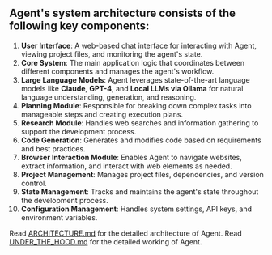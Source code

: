 ## Agent's system architecture consists of the following key components:

1. **User Interface**: A web-based chat interface for interacting with Agent, viewing project files, and monitoring the agent's state.
2. **Core System**: The main application logic that coordinates between different components and manages the agent's workflow.
3. **Large Language Models**: Agent leverages state-of-the-art language models like **Claude**, **GPT-4**, and **Local LLMs via Ollama** for natural language understanding, generation, and reasoning.
4. **Planning Module**: Responsible for breaking down complex tasks into manageable steps and creating execution plans.
5. **Research Module**: Handles web searches and information gathering to support the development process.
6. **Code Generation**: Generates and modifies code based on requirements and best practices.
7. **Browser Interaction Module**: Enables Agent to navigate websites, extract information, and interact with web elements as needed.
8. **Project Management**: Manages project files, dependencies, and version control.
9. **State Management**: Tracks and maintains the agent's state throughout the development process.
10. **Configuration Management**: Handles system settings, API keys, and environment variables.

Read [ARCHITECTURE.md](https://github.com/stitionai/agent/Docs/architecture/ARCHITECTURE.md) for the detailed architecture of Agent.
Read [UNDER_THE_HOOD.md](https://github.com/stitionai/agent/Docs/architecture/UNDER_THE_HOOD.md) for the detailed working of Agent.
